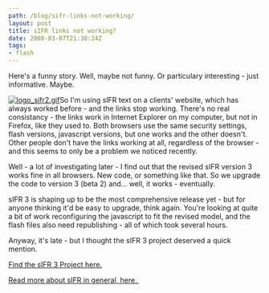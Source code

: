 ```yaml
---
path: /blog/sifr-links-not-working/
layout: post
title: sIFR links not working?
date: 2008-03-07T21:30:24Z
tags:
- flash
---
```


Here's a funny story. Well, maybe not funny. Or particulary interesting - just informative. Maybe.

[![logo_sifr2.gif](http://uploads.psyked.co.uk/2008/03/logo_sifr2.gif)](http://novemberborn.net/sifr3 "Open link in a new window")So I'm using sIFR text on a clients' website, which has always worked before - and the links stop working. There's no real consistancy - the links work in Internet Explorer on my computer, but not in Firefox, like they used to. Both browsers use the same security settings, flash versions, javascript versions, but one works and the other doesn't. Other people don't have the links working at all, regardless of the browser - and this seems to only be a problem we noticed recently.

Well - a lot of investigating later - I find out that the revised sIFR version 3 works fine in all browsers. New code, or something like that. So we upgrade the code to version 3 (beta 2) and... well, it works - eventually.

sIFR 3 is shaping up to be the most comprehensive release yet - but for anyone thinking it'd be easy to upgrade, think again. You're looking at quite a bit of work reconfiguring the javascript to fit the revised model, and the flash files also need republishing - all of which took several hours.

Anyway, it's late - but I thought the sIFR 3 project deserved a quick mention.

[Find the sIFR 3 Project here.](http://novemberborn.net/sifr3 "Open link in a new window")

[Read more about sIFR in general, here. ](http://www.mikeindustries.com/sifr "Open link in a new window")